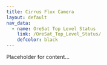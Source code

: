 ```yaml
---
title: Cirrus Flux Camera
layout: default
nav_data:
  - name: OreSat Top Level Status
    link: /OreSat_Top_Level_Status/
    defcolor: black
---
```



Placeholder for content...
